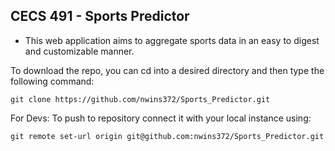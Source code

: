 ## CECS 491 - Sports Predictor

- This web application aims to aggregate sports data in an easy to digest and customizable manner.

To download the repo, you can cd into a desired directory and then type the following command:

```
git clone https://github.com/nwins372/Sports_Predictor.git
```

For Devs: To push to repository connect it with your local instance using:
```
git remote set-url origin git@github.com:nwins372/Sports_Predictor.git
```
